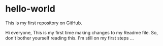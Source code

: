 # hello-world
This is my first repository on GitHub.

Hi everyone, 
This is my first time making changes to my Readme file. So, don't bother yourself reading this. 
I'm still on my first steps ...
